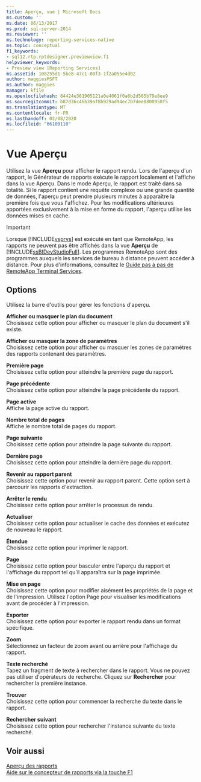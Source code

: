 ```yaml
---
title: Aperçu, vue | Microsoft Docs
ms.custom: ''
ms.date: 06/13/2017
ms.prod: sql-server-2014
ms.reviewer: ''
ms.technology: reporting-services-native
ms.topic: conceptual
f1_keywords:
- sql12.rtp.rptdesigner.previewview.f1
helpviewer_keywords:
- Preview view [Reporting Services]
ms.assetid: 108255d1-5be8-47c1-80f3-1f2a055e4d02
author: maggiesMSFT
ms.author: maggies
manager: kfile
ms.openlocfilehash: 84424e361905121a0e4061f0a6b2d565b79e8ee9
ms.sourcegitcommit: b87d36c46b39af8b929ad94ec707dee8800950f5
ms.translationtype: MT
ms.contentlocale: fr-FR
ms.lasthandoff: 02/08/2020
ms.locfileid: "66100110"
---
```

# <a name="preview-view"></a>Vue Aperçu
  Utilisez la vue **Aperçu** pour afficher le rapport rendu. Lors de l'aperçu d'un rapport, le Générateur de rapports exécute le rapport localement et l'affiche dans la vue Aperçu. Dans le mode Aperçu, le rapport est traité dans sa totalité. Si le rapport contient une requête complexe ou une grande quantité de données, l'aperçu peut prendre plusieurs minutes à apparaître la première fois que vous l'affichez. Pour les modifications ultérieures apportées exclusivement à la mise en forme du rapport, l'aperçu utilise les données mises en cache.  
  
> [!IMPORTANT]  
>  Lorsque [!INCLUDE[vsprvs](../../includes/vsprvs-md.md)] est exécuté en tant que RemoteApp, les rapports ne peuvent pas être affichés dans la vue **Aperçu** de [!INCLUDE[ssBIDevStudioFull](../../includes/ssbidevstudiofull-md.md)]. Les programmes RemoteApp sont des programmes auxquels les services de bureau à distance peuvent accéder à distance. Pour plus d'informations, consultez le [Guide pas à pas de RemoteApp Terminal Services](https://technet.microsoft.com/library/cc730673\(WS.10\).aspx).  
  
## <a name="options"></a>Options  
 Utilisez la barre d'outils pour gérer les fonctions d'aperçu.  
  
 **Afficher ou masquer le plan du document**  
 Choisissez cette option pour afficher ou masquer le plan du document s'il existe.  
  
 **Afficher ou masquer la zone de paramètres**  
 Choisissez cette option pour afficher ou masquer les zones de paramètres des rapports contenant des paramètres.  
  
 **Première page**  
 Choisissez cette option pour atteindre la première page du rapport.  
  
 **Page précédente**  
 Choisissez cette option pour atteindre la page précédente du rapport.  
  
 **Page active**  
 Affiche la page active du rapport.  
  
 **Nombre total de pages**  
 Affiche le nombre total de pages du rapport.  
  
 **Page suivante**  
 Choisissez cette option pour atteindre la page suivante du rapport.  
  
 **Dernière page**  
 Choisissez cette option pour atteindre la dernière page du rapport.  
  
 **Revenir au rapport parent**  
 Choisissez cette option pour revenir au rapport parent. Cette option sert à parcourir les rapports d'extraction.  
  
 **Arrêter le rendu**  
 Choisissez cette option pour arrêter le processus de rendu.  
  
 **Actualiser**  
 Choisissez cette option pour actualiser le cache des données et exécutez de nouveau le rapport.  
  
 **Étendue**  
 Choisissez cette option pour imprimer le rapport.  
  
 **Page**  
 Choisissez cette option pour basculer entre l'aperçu du rapport et l'affichage du rapport tel qu'il apparaîtra sur la page imprimée.  
  
 **Mise en page**  
 Choisissez cette option pour modifier aisément les propriétés de la page et de l'impression. Utilisez l'option Page pour visualiser les modifications avant de procéder à l'impression.  
  
 **Exporter**  
 Choisissez cette option pour exporter le rapport rendu dans un format spécifique.  
  
 **Zoom**  
 Sélectionnez un facteur de zoom avant ou arrière pour l'affichage du rapport.  
  
 **Texte recherché**  
 Tapez un fragment de texte à rechercher dans le rapport. Vous ne pouvez pas utiliser d'opérateurs de recherche. Cliquez sur **Rechercher** pour rechercher la première instance.  
  
 **Trouver**  
 Choisissez cette option pour commencer la recherche du texte dans le rapport.  
  
 **Rechercher suivant**  
 Choisissez cette option pour rechercher l'instance suivante du texte recherché.  
  
## <a name="see-also"></a>Voir aussi  
 [Aperçu des rapports](../reports/previewing-reports.md)   
 [Aide sur le concepteur de rapports via la touche F1](report-designer-f1-help.md)  
  
  
